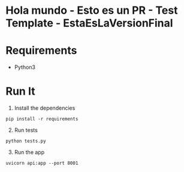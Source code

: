 # Hola mundo - Esto es un PR - Test Template - EstaEsLaVersionFinal

# Requirements
-  Python3


# Run It

1. Install the dependencies
```
pip install -r requirements
```
2. Run tests
```
python tests.py
```
3. Run the app
```
uvicorn api:app --port 8001
```